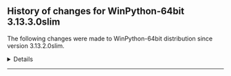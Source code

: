 ﻿## History of changes for WinPython-64bit 3.13.3.0slim

The following changes were made to WinPython-64bit distribution since version 3.13.2.0slim.

<details>

### Tools

New packages:

  * [Pandoc](https://pandoc.org) 3.1.9 (an universal document converter)

### Python packages

New packages:

  * [asyncssh](https://pypi.org/project/asyncssh) 2.20.0 (AsyncSSH: Asynchronous SSHv2 client and server library)
  * [deprecated](https://pypi.org/project/deprecated) 1.2.14 (Python @deprecated decorator to deprecate old python classes, functions or methods.)
  * [flexcache](https://pypi.org/project/flexcache) 0.3 (Saves and loads to the cache a transformed versions of a source object.)
  * [flexparser](https://pypi.org/project/flexparser) 0.4 (Parsing made fun ... using typing.)
  * [id](https://pypi.org/project/id) 1.5.0 (A tool for generating OIDC identities)
  * [pygithub](https://pypi.org/project/pygithub) 2.6.1 (Use the full Github API v3)
  * [pyuca](https://pypi.org/project/pyuca) 1.2 (a Python implementation of the Unicode Collation Algorithm)
  * [shellingham](https://pypi.org/project/shellingham) 1.5.4 (Tool to Detect Surrounding Shell)
  * [skrub](https://pypi.org/project/skrub) 0.5.1 (Prepping tables for machine learning)
  * [superqt](https://pypi.org/project/superqt) 0.7.1 (Missing widgets and components for PyQt/PySide)
  * [sv-ttk](https://pypi.org/project/sv-ttk) 2.6.0 (A gorgeous theme for Tkinter, based on Windows 11's UI)
  * [typer](https://pypi.org/project/typer) 0.15.2 (Typer, build great CLIs. Easy to code. Based on Python type hints.)
  * [wrapt](https://pypi.org/project/wrapt) 1.16.0 (Module for decorators, wrappers and monkey patching.)

Upgraded packages:

  * [alembic](https://pypi.org/project/alembic) 1.13.1 → 1.15.1 (A database migration tool for SQLAlchemy.)
  * [anthropic](https://pypi.org/project/anthropic) 0.42.0 → 0.49.0 (The official Python library for the anthropic API)
  * [anyio](https://pypi.org/project/anyio) 4.7.0 → 4.8.0 (High level compatibility layer for multiple asynchronous event loop implementations)
  * [array-api-compat](https://pypi.org/project/array-api-compat) 1.10.0 → 1.11.1 (A wrapper around NumPy and other array libraries to make them compatible with the Array API standard)
  * [azure-core](https://pypi.org/project/azure-core) 1.30.2 → 1.32.0 (Microsoft Azure Core Library for Python)
  * [azure-cosmos](https://pypi.org/project/azure-cosmos) 4.7.0 → 4.9.0 (Microsoft Azure Cosmos Client Library for Python)
  * [azure-identity](https://pypi.org/project/azure-identity) 1.16.1 → 1.21.0 (Microsoft Azure Identity Library for Python)
  * [black](https://pypi.org/project/black) 24.10.0 → 25.1.0 (The uncompromising code formatter.)
  * [bokeh](https://pypi.org/project/bokeh) 3.6.3 → 3.7.2 (Interactive plots and applications in the browser from Python)
  * [cachetools](https://pypi.org/project/cachetools) 5.4.0 → 5.5.2 (Extensible memoizing collections and decorators)
  * [certifi](https://pypi.org/project/certifi) 2024.6.2 → 2025.1.31 (Python package for providing Mozilla's CA Bundle.)
  * [click](https://pypi.org/project/click) 8.1.7 → 8.1.8 (Composable command line interface toolkit)
  * [cloudpickle](https://pypi.org/project/cloudpickle) 3.0.0 → 3.1.1 (Pickler class to extend the standard pickle.Pickler functionality)
  * [cvxpy](https://pypi.org/project/cvxpy) 1.6.0 → 1.6.4 (A domain-specific language for modeling convex optimization problems in Python.)
  * [cython](https://pypi.org/project/cython) 3.0.11 → 3.0.12 (The Cython compiler for writing C extensions in the Python language.)
  * [dask](https://pypi.org/project/dask) 2024.12.1 → 2025.3.0 (Parallel PyData with Task Scheduling)
  * [datasette](https://pypi.org/project/datasette) 0.64.8 → 0.65.1 (An open source multi-tool for exploring and publishing data)
  * [datashader](https://pypi.org/project/datashader) 0.16.3 → 0.17.0 (Data visualization toolchain based on aggregating into a grid)
  * [diff-match-patch](https://pypi.org/project/diff-match-patch) 20230430 → 20241021 (Repackaging of Google's Diff Match and Patch libraries.)
  * [distributed](https://pypi.org/project/distributed) 2024.12.1 → 2025.3.0 (Distributed scheduler for Dask)
  * [docstring-to-markdown](https://pypi.org/project/docstring-to-markdown) 0.13 → 0.15 (On the fly conversion of Python docstrings to markdown)
  * [duckdb](https://pypi.org/project/duckdb) 1.2.0 → 1.2.2 (DuckDB in-process database)
  * [executing](https://pypi.org/project/executing) 2.0.1 → 2.2.0 (Get the currently executing AST node of a frame, and other information)
  * [faker](https://pypi.org/project/faker) 33.3.1 → 36.1.1 (Faker is a Python package that generates fake data for you.)
  * [fastapi](https://pypi.org/project/fastapi) 0.115.6 → 0.115.8 (FastAPI framework, high performance, easy to learn, fast to code, ready for production)
  * [filelock](https://pypi.org/project/filelock) 3.14.0 → 3.17.0 (A platform independent file lock.)
  * [folium](https://pypi.org/project/folium) 0.18.0 → 0.19.5 (Make beautiful maps with Leaflet.js & Python)
  * [holoviews](https://pypi.org/project/holoviews) 1.20.0 → 1.20.2 (A high-level plotting API for the PyData ecosystem built on HoloViews.)
  * [hpack](https://pypi.org/project/hpack) 4.0.0 → 4.1.0 (Pure-Python HPACK header encoding)
  * [huggingface-hub](https://pypi.org/project/huggingface-hub) 0.28.1 → 0.29.3 (Client library to download and publish models, datasets and other repos on the huggingface.co hub)
  * [hypercorn](https://pypi.org/project/hypercorn) 0.16.0 → 0.17.3 (A ASGI Server based on Hyper libraries and inspired by Gunicorn)
  * [hyperframe](https://pypi.org/project/hyperframe) 6.0.1 → 6.1.0 (Pure-Python HTTP/2 framing)
  * [hypothesis](https://pypi.org/project/hypothesis) 6.122.3 → 6.130.4 (A library for property-based testing)
  * [idna](https://pypi.org/project/idna) 3.7 → 3.10 (Internationalized Domain Names in Applications (IDNA))
  * [imageio](https://pypi.org/project/imageio) 2.33.1 → 2.37.0 (Library for reading and writing a wide range of image, video, scientific, and volumetric data formats.)
  * [importlib-metadata](https://pypi.org/project/importlib-metadata) 7.1.0 → 8.6.1 (Read metadata from Python packages)
  * [ipympl](https://pypi.org/project/ipympl) 0.9.6 → 0.9.7 (Matplotlib Jupyter Extension)
  * [ipython](https://pypi.org/project/ipython) 8.32.0 → 8.34.0 (IPython: Productive Interactive Computing)
  * [ipywidgets](https://pypi.org/project/ipywidgets) 8.1.5 → 8.1.6 (Jupyter interactive widgets)
  * [jupyter-client](https://pypi.org/project/jupyter-client) 8.6.2 → 8.6.3 (Jupyter protocol implementation and client libraries)
  * [jupyter-events](https://pypi.org/project/jupyter-events) 0.10.0 → 0.12.0 (Jupyter Event System library)
  * [jupyterlab](https://pypi.org/project/jupyterlab) 4.3.5 → 4.4.1 (JupyterLab computational environment)
  * [jupyterlab-widgets](https://pypi.org/project/jupyterlab-widgets) 3.0.13 → 3.0.14 (Jupyter interactive widgets for JupyterLab)
  * [keras](https://pypi.org/project/keras) 3.8.0 → 3.9.2 (Multi-backend Keras)
  * [langchain](https://pypi.org/project/langchain) 0.3.18 → 0.3.23 (Building applications with LLMs through composability)
  * [langchain-core](https://pypi.org/project/langchain-core) 0.3.34 → 0.3.51 (Building applications with LLMs through composability)
  * [langchain-text-splitters](https://pypi.org/project/langchain-text-splitters) 0.3.6 → 0.3.8 (LangChain text splitting utilities)
  * [langsmith](https://pypi.org/project/langsmith) 0.2.11 → 0.3.24 (Client library to connect to the LangSmith LLM Tracing and Evaluation Platform.)
  * [markdown](https://pypi.org/project/markdown) 3.5.1 → 3.7 (Python implementation of John Gruber's Markdown.)
  * [matplotlib](https://pypi.org/project/matplotlib) 3.10.0 → 3.10.1 (Python plotting package)
  * [mypy](https://pypi.org/project/mypy) 1.14.0 → 1.15.0 (Optional static typing for Python)
  * [mysql-connector-python](https://pypi.org/project/mysql-connector-python) 8.0.21 → 9.2.0 (A self-contained Python driver for communicating with MySQL servers, using an API that is compliant with the Python Database API Specification v)
  * [narwhals](https://pypi.org/project/narwhals) 1.21.1 → 1.30.0 (Extremely lightweight compatibility layer between dataframe libraries)
  * [notebook](https://pypi.org/project/notebook) 7.3.1 → 7.4.0 (Jupyter Notebook - A web-based notebook environment for interactive computing)
  * [numba](https://pypi.org/project/numba) 0.61.0 → 0.61.2 (compiling Python code using LLVM)
  * [numpy](https://pypi.org/project/numpy) 2.1.3 → 2.2.4 (Fundamental package for array computing in Python)
  * [openai](https://pypi.org/project/openai) 1.61.1 → 1.72.0 (The official Python library for the openai API)
  * [opencv-python](https://pypi.org/project/opencv-python) 4.10.0.84 → 4.11.0.86 (Wrapper package for OpenCV python bindings.)
  * [optree](https://pypi.org/project/optree) 0.13.1 → 0.14.0 (Optimized PyTree Utilities.)
  * [panel](https://pypi.org/project/panel) 1.6.0 → 1.6.2 (The powerful data exploration & web app framework for Python.)
  * [param](https://pypi.org/project/param) 2.1.1 → 2.2.0 (Make your Python code clearer and more reliable by declaring Parameters.)
  * [pip](https://pypi.org/project/pip) 24.3.1 → 25.0.1 (The PyPA recommended tool for installing Python packages.)
  * [platformdirs](https://pypi.org/project/platformdirs) 4.2.2 → 4.3.6 (A small Python package for determining appropriate platform-specific dirs, e.g. a `user data dir`.)
  * [plotly](https://pypi.org/project/plotly) 5.24.1 → 6.0.1 (An open-source interactive data visualization library for Python)
  * [polars](https://pypi.org/project/polars) 1.22.0 → 1.27.1 (Blazingly fast DataFrame library)
  * [prometheus-client](https://pypi.org/project/prometheus-client) 0.18.0 → 0.21.1 (Python client for the Prometheus monitoring system.)
  * [prompt-toolkit](https://pypi.org/project/prompt-toolkit) 3.0.48 → 3.0.50 (Library for building powerful interactive command lines in Python)
  * [pyarrow](https://pypi.org/project/pyarrow) 19.0.0 → 19.0.1 (Python library for Apache Arrow)
  * [pyasn1](https://pypi.org/project/pyasn1) 0.4.8 → 0.6.1 (Pure-Python implementation of ASN.1 types and DER/BER/CER codecs (X.208))
  * [pyasn1-modules](https://pypi.org/project/pyasn1-modules) 0.2.8 → 0.4.1 (A collection of ASN.1-based protocols modules)
  * [pyjwt](https://pypi.org/project/pyjwt) 2.8.0 → 2.10.1 (JSON Web Token implementation in Python)
  * [pympler](https://pypi.org/project/pympler) 1.0.1 → 1.1 (A development tool to measure, monitor and analyze the memory behavior of Python objects.)
  * [pyomo](https://pypi.org/project/pyomo) 6.8.2 → 6.9.1 (Pyomo: Python Optimization Modeling Objects)
  * [pypandoc](https://pypi.org/project/pypandoc) 1.5 → 1.15 (Thin wrapper for pandoc.)
  * [pytest](https://pypi.org/project/pytest) 8.2.2 → 8.3.4 (pytest: simple powerful testing with Python)
  * [Python](http://www.python.org/) 3.13.2 → 3.13.3 (Python programming language with standard library)
  * [pytz](https://pypi.org/project/pytz) 2024.1 → 2024.2 (World timezone definitions, modern and historical)
  * [pyzmq](https://pypi.org/project/pyzmq) 26.2.0 → 26.2.1 (Python bindings for 0MQ)
  * [qtawesome](https://pypi.org/project/qtawesome) 1.3.1 → 1.4.0 (FontAwesome icons in PyQt and PySide applications)
  * [qtconsole](https://pypi.org/project/qtconsole) 5.5.2 → 5.6.1 (Jupyter Qt console)
  * [quart](https://pypi.org/project/quart) 0.19.4 → 0.20.0 (A Python ASGI web framework with the same API as Flask)
  * [rtree](https://pypi.org/project/rtree) 1.1.0 → 1.3.0 (R-Tree spatial index for Python GIS)
  * [rx](https://pypi.org/project/rx) 3.1.1 → 3.2.0 (Reactive Extensions (Rx) for Python)
  * [scikit-image](https://pypi.org/project/scikit-image) 0.25.0 → 0.25.2 (Image processing in Python)
  * [scipy](https://pypi.org/project/scipy) 1.15.1 → 1.15.2 (Fundamental algorithms for scientific computing in Python)
  * [send2trash](https://pypi.org/project/send2trash) 1.8.2 → 1.8.3 (Send file to trash natively under Mac OS X, Windows and Linux)
  * [setuptools](https://pypi.org/project/setuptools) 75.6.0 → 75.8.2 (Easily download, build, install, upgrade, and uninstall Python packages)
  * [simpy](https://pypi.org/project/simpy) 4.0.1 → 4.1.1 (Event discrete, process based simulation for Python.)
  * [spyder](https://pypi.org/project/spyder) 5.5.6 → 6.0.5 (The Scientific Python Development Environment)
  * [spyder-kernels](https://pypi.org/project/spyder-kernels) 2.5.2 → 3.0.3 (Jupyter kernels for Spyder's console)
  * [sqlalchemy](https://pypi.org/project/sqlalchemy) 2.0.35 → 2.0.38 (Database Abstraction Library)
  * [starlette](https://pypi.org/project/starlette) 0.41.3 → 0.45.3 (The little ASGI library that shines.)
  * [streamlit](https://pypi.org/project/streamlit) 1.41.1 → 1.44.0 (A faster way to build and share data apps)
  * [tomli-w](https://pypi.org/project/tomli-w) 1.1.0 → 1.2.0 (A lil' TOML writer)
  * [trio](https://pypi.org/project/trio) 0.28.0 → 0.29.0 (A friendly Python library for async concurrency and I/O)
  * [twine](https://pypi.org/project/twine) 6.0.1 → 6.1.0 (Collection of utilities for publishing packages on PyPI)
  * [widgetsnbextension](https://pypi.org/project/widgetsnbextension) 4.0.13 → 4.0.14 (Jupyter interactive widgets for Jupyter Notebook)
  * [winpython](https://pypi.org/project/winpython) 13.1.20250222 → 15.3.20250425 (WinPython distribution tools, including WPPM)
  * [xarray](https://pypi.org/project/xarray) 2025.1.1 → 2025.3.0 (N-D labeled arrays and datasets in Python)
  * [yt-dlp](https://pypi.org/project/yt-dlp) 2023.7.6 → 2025.2.19 (A feature-rich command-line audio/video downloader)

Removed packages:

  * [bcrypt](https://pypi.org/project/bcrypt) 4.0.1 (Modern password hashing for your software and your servers)
  * [dask_expr](https://pypi.org/project/dask_expr) 1.1.21 (High Level Expressions for Dask )
  * [mutagen](https://pypi.org/project/mutagen) 1.47.0 (read and write audio tags for many formats)
  * [paramiko](https://pypi.org/project/paramiko) 2.8.0 (SSH2 protocol library)
  * [pint](https://pypi.org/project/pint) 0.23 (Physical quantities module)
  * [pkginfo](https://pypi.org/project/pkginfo) 1.11.2 (Query metadata from sdists / bdists / installed packages.)
  * [pycryptodomex](https://pypi.org/project/pycryptodomex) 3.20.0 (Cryptographic library for Python)
  * [streamz](https://pypi.org/project/streamz) 0.6.3 (Streams)
  * [websockets](https://pypi.org/project/websockets) 14.2 (An implementation of the WebSocket Protocol (RFC 6455 & 7692))


</details>
* * *
